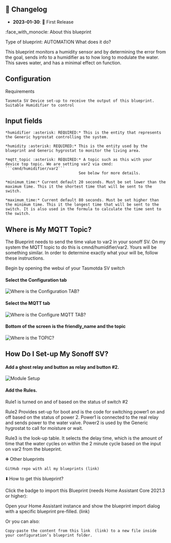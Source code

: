



## 📑 Changelog

* **2023-01-30**: 🎉 First Release


:face_with_monocle: About this blueprint

Type of blueprint: AUTOMATION
What does it do?

This blueprint monitors a humidity sensor and by determining the error from the goal, sends info to a humidifier as to how long to modulate the water.  This saves water, and has a minimal effect on function.

## Configuration

Requirements

    Tasmota SV Device set-up to receive the output of this blueprint.
    Suitable Humidifier to control

## Input fields

    *humidifier :asterisk: REQUIRED:* This is the entity that represents the Generic hygrostat controlling the system.

    *humidity :asterisk: REQUIRED:* This is the entity used by the blueprint and Generic hygrostat to monitor the living area.

    *mqtt_topic :asterisk: REQUIRED:* A topic such as this with your device top topic. We are setting var2 via cmnd: ```cmnd/humidifier/var2``` 
                                    See below for more details.

    *minimum_time:* Current default 20 seconds. Must be set lower than the maximum time. This it the shortest time that will be sent to the switch.

    *maximum_time:* Current default 80 seconds. Must be set higher than the minimum time. This it the longest time that will be sent to the switch. It is also used in the formula to calculate the time sent to the switch.

## Where is My MQTT Topic?

The Blueprint needs to send the time value to var2 in your sonoff SV.  On my system the MQTT topic to do this is cmnd/humidifier/var2.  Yours will be something similar.  In order to determine exactly what your will be, follow these instructions.

Begin by opening the webui of your Tasmotda SV switch

#### Select the Configuration tab
![Where is the Configuration TAB?](https://github.com/SirGoodenough/HA_Blueprints/blob/master/images/tasmotaConfig.jpg)

#### Select the MQTT tab
![Where is the Configure MQTT TAB?](https://github.com/SirGoodenough/HA_Blueprints/blob/master/images/tasmotaMQTT.jpg)

#### Bottom of the screen is the friendly_name and the topic
![Where is the TOPIC?](https://github.com/SirGoodenough/HA_Blueprints/blob/master/images/tasmotaTopic.jpg)

## How Do I Set-up My Sonoff SV?

#### Add a ghost relay and button as relay and button #2.
![Module Setup](https://github.com/SirGoodenough/HA_Blueprints/blob/master/images/tasmotaModuleSetup.jpg)

#### Add the Rules.

Rule1 is turned on and of based on the status of switch #2


Rule2 Provides set-up for boot and is the code for switching power1 on and off based on the status of power 2.  Power1 is connected to the real relay and sends power to the water valve.  Power2 is used by the Generic hygrostat to call for moisture or wait.


Rule3 is the look-up table.  It selects the delay time, which is the amount of time that the water cycles on within the 2 minute cycle based on the input on var2 from the blueprint.

:heavy_plus_sign: Other blueprints

    GitHub repo with all my blueprints (link)

:arrow_down: How to get this blueprint?

Click the badge to import this Blueprint (needs Home Assistant Core 2021.3 or higher):

Open your Home Assistant instance and show the blueprint import dialog with a specific blueprint pre-filled.  (link)

Or you can also:

    Copy-paste the content from this link  (link) to a new file inside your configuration’s blueprint folder.
